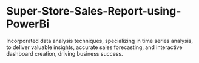 # Super-Store-Sales-Report-using-PowerBi
Incorporated data analysis techniques, specializing in time series analysis, to deliver valuable insights, accurate sales forecasting, and interactive dashboard creation, driving business success.
